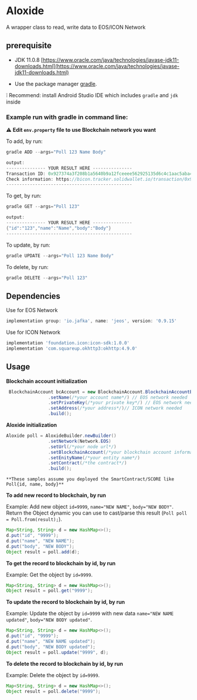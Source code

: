 # Aloxide

A wrapper class to read, write data to EOS/ICON Network

## prerequisite

- JDK 11.0.8 [https://www.oracle.com/java/technologies/javase-jdk11-downloads.html](https://www.oracle.com/java/technologies/javase-jdk11-downloads.html)

- Use the package manager [gradle](https://gradle.org/).

:grey_exclamation: Recommend: install Android Studio IDE which includes `gradle` and `jdk` inside


### Example run with gradle in command line:
:warning: **Edit `env.property` file to use Blockchain network you want**

To add, by run:
```gradle
gradle ADD --args="Poll 123 Name Body"

output:
--------------- YOUR RESULT HERE ---------------
Transaction ID: 0x927374a3f208b1a5640b9a12fceeee562925135d6c4c1aac5aba44744b837f4b
Check information: https://bicon.tracker.solidwallet.io/transaction/0x927374a3f208b1a5640b9a12fceeee562925135d6c4c1aac5aba44744b837f4b
------------------------------------------------

```

To get, by run:
```gradle
gradle GET --args="Poll 123"

output:
--------------- YOUR RESULT HERE ---------------
{"id":"123","name":"Name","body":"Body"}
------------------------------------------------

```
To update, by run:
```gradle
gradle UPDATE --args="Poll 123 Name Body"
```

To delete, by run:
```gradle
gradle DELETE --args="Poll 123"
```

## Dependencies

Use for EOS Network
```gradle
implementation group: 'io.jafka', name: 'jeos', version: '0.9.15'
```

Use for ICON Network
```gradle
implementation 'foundation.icon:icon-sdk:1.0.0'
implementation 'com.squareup.okhttp3:okhttp:4.9.0'
```

## Usage

**Blockchain account initialization**
```java
 BlockchainAccount bcAccount = new BlockchainAccount.BlockchainAccountBuilder()
                .setName(/*your account name*/) // EOS network needed
                .setPrivateKey(/*your private key*/) // EOS network needed
                .setAddress(/*your address*/)// ICON network needed
                .build();
```

**Aloxide initialization**

```java
Aloxide poll = AloxideBuilder.newBuilder()
                .setNetwork(Network.EOS)
                .setUrl(/*your node url*/)
                .setBlockchainAccount(/*your blockchain account information*/)
                .setEnityName(/*your entity name*/)
                .setContract(/*the contract*/)
                .build();
```

```**These samples assume you deployed the SmartContract/SCORE like Poll{id, name, body}**```

**To add new record to blockchain, by run**

Example: Add new object `id=9999`, `name="NEW NAME"`, `body="NEW BODY"`. Return the Object dynamic you can use to cast/parse this result (`Poll poll = Poll.from(result);`).


```java
Map<String, String> d = new HashMap<>();
d.put("id", "9999");
d.put("name", "NEW NAME");
d.put("body", "NEW BODY");
Object result = poll.add(d);
```
**To get the record to blockchain by id, by run**

Example: Get the object by `id=9999`.


```java
Map<String, String> d = new HashMap<>();
Object result = poll.get("9999");
```
**To update the record to blockchain by id, by run**

Example: Update the object by `id=9999` with new data `name="NEW NAME updated"`, `body="NEW BODY updated"`.


```java
Map<String, String> d = new HashMap<>();
d.put("id", "9999");
d.put("name", "NEW NAME updated");
d.put("body", "NEW BODY updated");
Object result = poll.update("9999", d);
```

**To delete the record to blockchain by id, by run**

Example: Delete the object by `id=9999`.


```java
Map<String, String> d = new HashMap<>();
Object result = poll.delete("9999");
```

